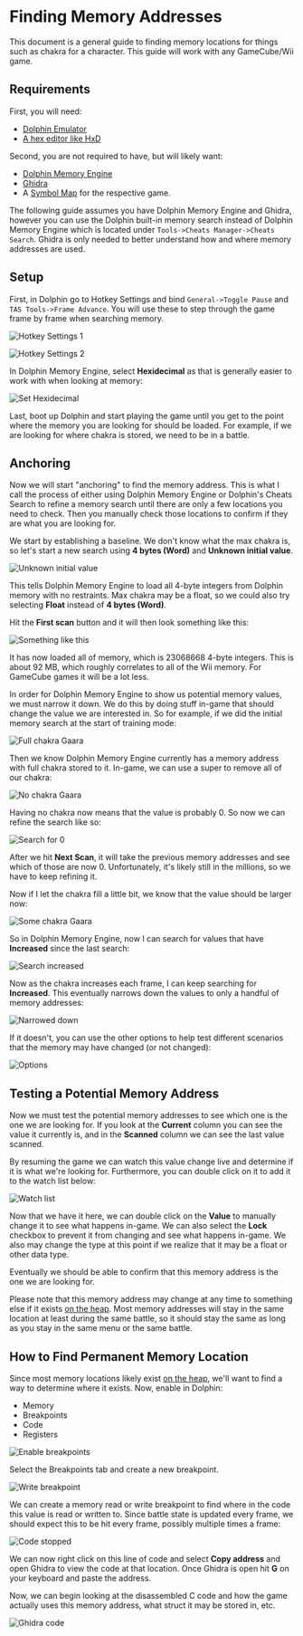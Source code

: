 # Finding Memory Addresses

This document is a general guide to finding memory locations for things such as chakra for a character. This guide will work with any GameCube/Wii game.

## Requirements

First, you will need:

- [Dolphin Emulator](https://dolphin-emu.org/)
- [A hex editor like HxD](https://mh-nexus.de/en/downloads.php?product=HxD20)

Second, you are not required to have, but will likely want:

- [Dolphin Memory Engine](https://github.com/aldelaro5/Dolphin-memory-engine)
- [Ghidra](https://github.com/NicholasMoser/Naruto-GNT-Modding/blob/main/gnt4/docs/guides/ghidra.md)
- A [Symbol Map](/general/docs/guides/symbol_maps.md) for the respective game. 

The following guide assumes you have Dolphin Memory Engine and Ghidra, however you can use the Dolphin
built-in memory search instead of Dolphin Memory Engine which is located under
`Tools->Cheats Manager->Cheats Search`. Ghidra is only needed to better understand how and where
memory addresses are used.

## Setup

First, in Dolphin go to Hotkey Settings and bind `General->Toggle Pause` and `TAS Tools->Frame Advance`.
You will use these to step through the game frame by frame when searching memory.

![Hotkey Settings 1](/general/images/mem/hotkey_settings_1.png?raw=true "Hotkey Settings 1")

![Hotkey Settings 2](/general/images/mem/hotkey_settings_2.png?raw=true "Hotkey Settings 2")

In Dolphin Memory Engine, select **Hexidecimal** as that is generally easier to work with when looking
at memory:

![Set Hexidecimal](/general/images/mem/set_hex.png?raw=true "Set Hexidecimal")

Last, boot up Dolphin and start playing the game until you get to the point where the memory you
are looking for should be loaded. For example, if we are looking for where chakra is stored,
we need to be in a battle.

## Anchoring

Now we will start "anchoring" to find the memory address. This is what I call the process of either using
Dolphin Memory Engine or Dolphin's Cheats Search to refine a memory search until there are only a few locations
you need to check. Then you manually check those locations to confirm if they are what you are looking for.

We start by establishing a baseline. We don't know what the max chakra is, so let's start a new search using **4 bytes (Word)** and **Unknown initial value**.

![Unknown initial value](/general/images/mem/unknown_initial_value.PNG?raw=true "Unknown initial value")

This tells Dolphin Memory Engine to load all 4-byte integers from Dolphin memory with no restraints.
Max chakra may be a float, so we could also try selecting **Float** instead of **4 bytes (Word)**.

Hit the **First scan** button and it will then look something like this:

![Something like this](/general/images/mem/something_like_this.png?raw=true "Something like this")

It has now loaded all of memory, which is 23068668 4-byte integers. This is about 92 MB, which roughly correlates
to all of the Wii memory. For GameCube games it will be a lot less.

In order for Dolphin Memory Engine to show us potential memory values, we must narrow it down. We do this by doing
stuff in-game that should change the value we are interested in. So for example, if we did the initial memory
search at the start of training mode:

![Full chakra Gaara](/general/images/mem/full_chakra.png?raw=true "Full chakra Gaara")

Then we know Dolphin Memory Engine currently has a memory address with full chakra stored to it.
In-game, we can use a super to remove all of our chakra:

![No chakra Gaara](/general/images/mem/no_chakra.png?raw=true "No chakra Gaara")

Having no chakra now means that the value is probably 0. So now we can refine the search like so:

![Search for 0](/general/images/mem/search_0.PNG?raw=true "Search for 0")

After we hit **Next Scan**, it will take the previous memory addresses and see which of those are now 0.
Unfortunately, it's likely still in the millions, so we have to keep refining it.

Now if I let the chakra fill a little bit, we know that the value should be larger now:

![Some chakra Gaara](/general/images/mem/some_chakra.png?raw=true "Some chakra Gaara")

So in Dolphin Memory Engine, now I can search for values that have **Increased** since the last search:

![Search increased](/general/images/mem/search_increased.PNG?raw=true "Search increased")

Now as the chakra increases each frame, I can keep searching for **Increased**. This eventually narrows
down the values to only a handful of memory addresses:

![Narrowed down](/general/images/mem/narrowed_down.PNG?raw=true "Narrowed down")

If it doesn't, you can use the other options to help test different scenarios that the memory may
have changed (or not changed):

![Options](/general/images/mem/options.png?raw=true "Options")

## Testing a Potential Memory Address

Now we must test the potential memory addresses to see which one is the one we are looking for.
If you look at the **Current** column you can see the value it currently is, and in the **Scanned**
column we can see the last value scanned.

By resuming the game we can watch this value change live and determine if it is what we're looking for.
Furthermore, you can double click on it to add it to the watch list below:

![Watch list](/general/images/mem/watch_list.PNG?raw=true "Watch list")

Now that we have it here, we can double click on the **Value** to manually change it to see what happens in-game.
We can also select the **Lock** checkbox to prevent it from changing and see what happens in-game. We also may
change the type at this point if we realize that it may be a float or other data type.

Eventually we should be able to confirm that this memory address is the one we are looking for.

Please note that this memory address may change at any time to something else if it exists
[on the heap](https://en.wikipedia.org/wiki/Memory_management#HEAP). Most memory addresses will stay in the
same location at least during the same battle, so it should stay the same as long as you stay in the same
menu or the same battle.

## How to Find Permanent Memory Location

Since most memory locations likely exist [on the heap](https://en.wikipedia.org/wiki/Memory_management#HEAP),
we'll want to find a way to determine where it exists. Now, enable in Dolphin:

- Memory
- Breakpoints
- Code
- Registers

![Enable breakpoints](/general/images/mem/enable_breakpoints.png?raw=true "Enable breakpoints")

Select the Breakpoints tab and create a new breakpoint.

![Write breakpoint](/general/images/mem/write_breakpoint.png?raw=true "Write breakpoint")

We can create a memory read or write breakpoint to find where in the code this value is read or written to.
Since battle state is updated every frame, we should expect this to be hit every frame, possibly multiple
times a frame:

![Code stopped](/general/images/mem/code_stopped.PNG?raw=true "Code stopped")

We can now right click on this line of code and select **Copy address** and open Ghidra to view the code
at that location. Once Ghidra is open hit **G** on your keyboard and paste the address.

Now, we can begin looking at the disassembled C code and how the game actually uses this memory address,
what struct it may be stored in, etc.

![Ghidra code](/general/images/mem/ghidra_code.PNG?raw=true "Ghidra code")
